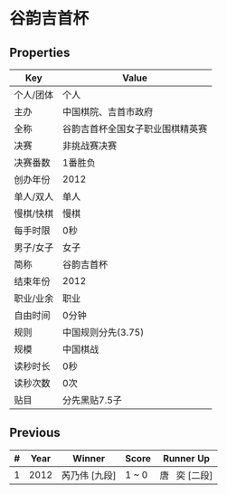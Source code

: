 # 谷韵吉首杯

## Properties

| Key | Value |
| --- | ----- |
| 个人/团体 | 个人 |
| 主办 | 中国棋院、吉首市政府 |
| 全称 | 谷韵吉首杯全国女子职业围棋精英赛 |
| 决赛 | 非挑战赛决赛 |
| 决赛番数 | 1番胜负 |
| 创办年份 | 2012 |
| 单人/双人 | 单人 |
| 慢棋/快棋 | 慢棋 |
| 每手时限 | 0秒 |
| 男子/女子 | 女子 |
| 简称 | 谷韵吉首杯 |
| 结束年份 | 2012 |
| 职业/业余 | 职业 |
| 自由时间 | 0分钟 |
| 规则 | 中国规则分先(3.75) |
| 规模 | 中国棋战 |
| 读秒时长 | 0秒 |
| 读秒次数 | 0次 |
| 贴目 | 分先黑贴7.5子 |

## Previous

| # | Year | Winner | Score | Runner Up |
| --- | --- | --- | --- | --- |
| 1 | 2012 | 芮乃伟 [九段] | 1 ~ 0 | 唐   奕 [二段] |

